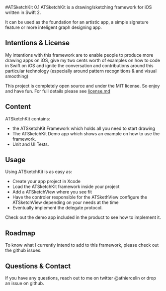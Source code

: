 #ATSketchKit 0.1
ATSketchKit is a drawing/sketching framework for iOS written in Swift 2.

It can be used as the foundation for an artistic app, a simple signature feature or more inteligent graph designing app.

## Intentions & License
My intentions with this framework are to enable people to produce more drawing apps on iOS, give my two cents worth of examples on how to code in Swift on iOS and ignite the conversation and contributions around this particular technology (especially around pattern recognitions & and visual smoothing)

This project is completely open source and under the MIT license. So enjoy and have fun. For full details please see [license.md](LICENSE.md)

## Content
ATSketchKit contains:

- the ATSketchKit Framework which holds all you need to start drawing
- The ATSketchKit Demo app which shows an example on how to use the framework.
- Unit and UI Tests.

## Usage
Using ATSketchKit is as easy as:

- Create your app project in Xcode
- Load the ATSketchKit framework inside your project
- Add a ATSketchView where you see fit
- Have the controler responsible for the ATSkethView configure the ATSketchView depending on your needs at the time
- Eventually implement the delegate protocol.

Check out the demo app included in the product to see how to implement it.

## Roadmap
To know what I currently intend to add to this framework, please check out the github issues.

## Questions & Contact
If you have any questions, reach out to me on twitter @athiercelin or drop an issue on github.